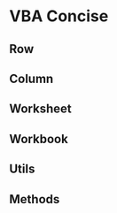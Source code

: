 # **VBA Concise**

<a id="top"></a>


## Row

## Column

## Worksheet

## Workbook

## Utils

## Methods


